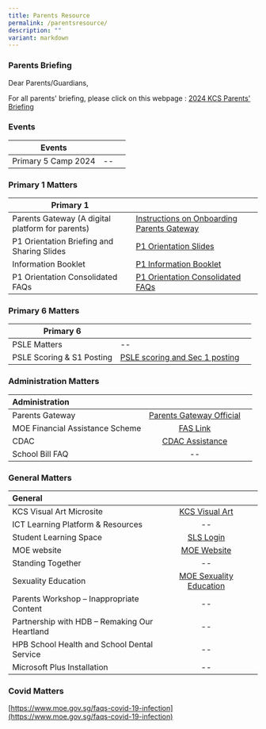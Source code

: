 ```yaml
---
title: Parents Resource
permalink: /parentsresource/
description: ""
variant: markdown
---
```

### Parents Briefing

Dear Parents/Guardians,

For all parents' briefing, please click on this webpage : [2024 KCS Parents' Briefing](https://sites.google.com/moe.edu.sg/kcs-parents-briefing?usp=sharing)



### Events

| Events |  |  |
| -------- | -------- | -------- |
| Primary 5 Camp 2024     |  --    |      |


### Primary 1 Matters

| Primary 1 |  |  |
| -------- | -------- | -------- |
| Parents Gateway (A digital platform for parents) | [Instructions on Onboarding Parents Gateway](/files/Parents/Annex_A___Instructions_on_Onboarding_Parents_Gateway.pdf)     |      |
|P1 Orientation Briefing and Sharing Slides|[P1 Orientation Slides](/files/Parents/P1_orientation_slides.pdf)|
|Information Booklet|[P1 Information Booklet](/files/Parents/P1_INFORMATION_BOOKLET__FOR_COHORT_2024_.pdf)||
|P1 Orientation Consolidated FAQs|[P1 Orientation Consolidated FAQs](/files/Parents/P1_Orientation_FAQs__1_.pdf)|




### Primary 6 Matters

| Primary 6 | | |
| -------- | -------- | -------- |
|PSLE Matters     | --     |     |
|PSLE Scoring &amp; S1 Posting|[PSLE scoring and Sec 1 posting](/files/Parents/PSLE_Scoring_and_S1_posting.pdf)||


### Administration Matters

| Administration | | |  
| :--- | :----: | ---: |  
| Parents Gateway | [Parents Gateway Official](https://pg.moe.edu.sg/) | |  
| MOE Financial Assistance Scheme | [FAS Link](https://www.moe.gov.sg/financial-matters/financial-assistance) |  |
|CDAC|[CDAC Assistance](https://mycdac.my.site.com/s/login/)|
|School Bill FAQ|--|

### General Matters

| General | |  |  
| :--- | :----: | ---: |  
|KCS Visual Art Microsite | [KCS Visual Art](https://sites.google.com/moe.edu.sg/art-at-kcs/about-us)|  |  
|ICT Learning Platform &amp; Resources|--||
|Student Learning Space|[SLS Login](https://vle.learning.moe.edu.sg/login)||
|MOE website|[MOE Website](https://www.moe.gov.sg/)||
|Standing Together|--||
|Sexuality Education| [MOE Sexuality Education](https://go.gov.sg/moe-sexuality-education)||
|Parents Workshop – Inappropriate Content|--||
|Partnership with HDB – Remaking Our Heartland|--||
|HPB School Health and School Dental Service|--||
|Microsoft Plus Installation|--||

### Covid Matters


[https://www.moe.gov.sg/faqs-covid-19-infection](https://www.moe.gov.sg/faqs-covid-19-infection)